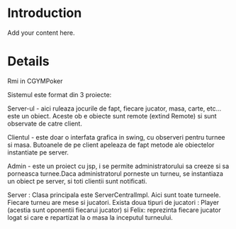 # Introduction #

Add your content here.


# Details #

Rmi in CGYMPoker

Sistemul este format din 3 proiecte:

Server-ul - aici ruleaza jocurile de fapt, fiecare jucator, masa, carte, etc... este un obiect. Aceste ob
e obiecte sunt remote (extind Remote) si sunt observate de catre client.

Clientul - este doar o interfata grafica in swing, cu observeri pentru turnee si masa.
Butoanele de pe client apeleaza de fapt metode ale obiectelor instantiate pe server.

Admin - este un proiect cu jsp, i se permite administratorului sa creeze si sa porneasca turnee.Daca administratorul
porneste un turneu, se instantiaza un obiect pe server, si toti clientii sunt notificati.


Server :
Clasa principala este ServerCentralImpl. Aici sunt toate turneele. Fiecare turneu are mese si jucatori.
Exista doua tipuri de jucatori : Player (acestia sunt oponentii fiecarui jucator) si Felix: reprezinta
fiecare jucator logat si care e repartizat la o masa la inceputul turneului.